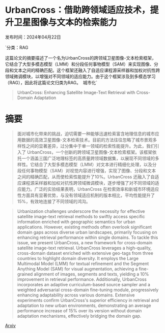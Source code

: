# UrbanCross：借助跨领域适应技术，提升卫星图像与文本的检索能力

发布时间：2024年04月22日

`分类：RAG

这篇论文的摘要描述了一个名为UrbanCross的跨领域卫星图像-文本检索框架，它结合了大型多模态模型（LMM）和分段任何事物模型（SAM）来实现图像、分段和文本之间的精确匹配。这个框架还融入了自适应课程源采样器和加权对抗性跨领域微调模块，以增强对不同领域的适应能力。由于这个框架涉及到多模态学习（RAG），因此将这篇论文归类为RAG。` `城市化`

> UrbanCross: Enhancing Satellite Image-Text Retrieval with Cross-Domain Adaptation

# 摘要

> 面对城市化带来的挑战，迫切需要一种能够迅速检索富含地理信息的城市应用数据的高效卫星图像-文本检索技术。目前的方法往往忽略了城市景观多样性之间的显著差异，过分集中于单一领域的检索性能提升。为此，我们引入了 UrbanCross，一个创新的跨领域卫星图像-文本检索框架。该框架依托一个涵盖三国广泛地理标签的高质量跨领域数据集，以展现不同领域的多样性。它结合了大型多模态模型（LMM）对文本进行精细化处理，以及分段任何事物模型（SAM）对视觉内容进行增强，实现了图像、分段和文本之间的精确匹配，从而使检索性能提升了10%。UrbanCross 还融入了自适应课程源采样器和加权对抗性跨领域微调模块，逐步增强了对不同领域的适应能力。广泛的实验结果表明，UrbanCross 在检索效率和新城市环境适应性方面具有显著优势，与没有领域适应机制的版本相比，平均性能提升了15%，有效地连接了不同领域的鸿沟。

> Urbanization challenges underscore the necessity for effective satellite image-text retrieval methods to swiftly access specific information enriched with geographic semantics for urban applications. However, existing methods often overlook significant domain gaps across diverse urban landscapes, primarily focusing on enhancing retrieval performance within single domains. To tackle this issue, we present UrbanCross, a new framework for cross-domain satellite image-text retrieval. UrbanCross leverages a high-quality, cross-domain dataset enriched with extensive geo-tags from three countries to highlight domain diversity. It employs the Large Multimodal Model (LMM) for textual refinement and the Segment Anything Model (SAM) for visual augmentation, achieving a fine-grained alignment of images, segments and texts, yielding a 10% improvement in retrieval performance. Additionally, UrbanCross incorporates an adaptive curriculum-based source sampler and a weighted adversarial cross-domain fine-tuning module, progressively enhancing adaptability across various domains. Extensive experiments confirm UrbanCross's superior efficiency in retrieval and adaptation to new urban environments, demonstrating an average performance increase of 15% over its version without domain adaptation mechanisms, effectively bridging the domain gap.

[Arxiv](https://arxiv.org/abs/2404.14241)